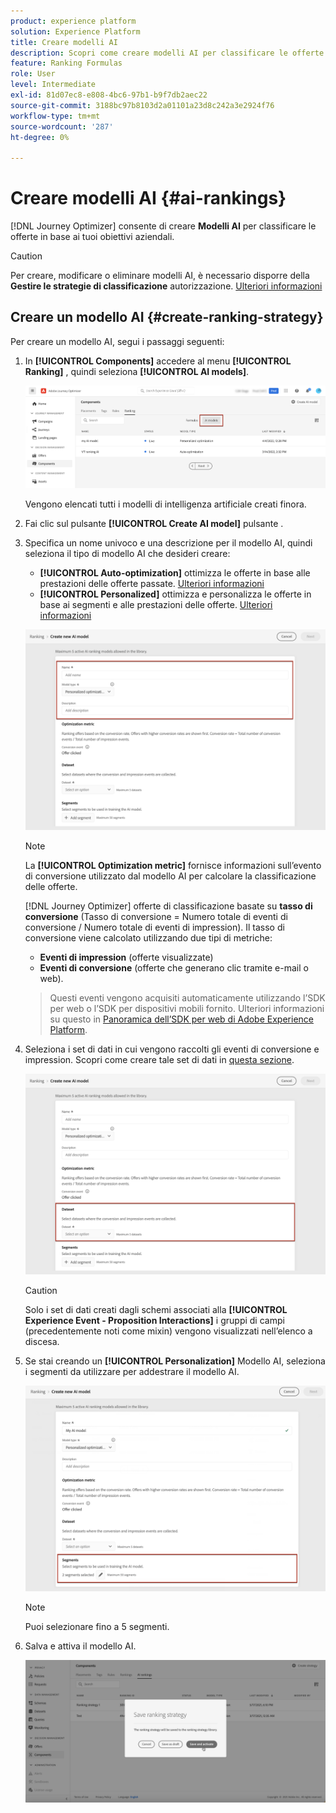 ```yaml
---
product: experience platform
solution: Experience Platform
title: Creare modelli AI
description: Scopri come creare modelli AI per classificare le offerte
feature: Ranking Formulas
role: User
level: Intermediate
exl-id: 81d07ec8-e808-4bc6-97b1-b9f7db2aec22
source-git-commit: 3188bc97b8103d2a01101a23d8c242a3e2924f76
workflow-type: tm+mt
source-wordcount: '287'
ht-degree: 0%

---
```


# Creare modelli AI {#ai-rankings}

[!DNL Journey Optimizer] consente di creare **Modelli AI** per classificare le offerte in base ai tuoi obiettivi aziendali.

>[!CAUTION]
>
>Per creare, modificare o eliminare modelli AI, è necessario disporre della **Gestire le strategie di classificazione** autorizzazione. [Ulteriori informazioni](../../administration/high-low-permissions.md#manage-ranking-strategies)

## Creare un modello AI {#create-ranking-strategy}

Per creare un modello AI, segui i passaggi seguenti:

1. In **[!UICONTROL Components]** accedere al menu **[!UICONTROL Ranking]** , quindi seleziona **[!UICONTROL AI models]**.

   ![](../assets/ai-ranking-list.png)

   Vengono elencati tutti i modelli di intelligenza artificiale creati finora.

1. Fai clic sul pulsante **[!UICONTROL Create AI model]** pulsante .

1. Specifica un nome univoco e una descrizione per il modello AI, quindi seleziona il tipo di modello AI che desideri creare:

   * **[!UICONTROL Auto-optimization]** ottimizza le offerte in base alle prestazioni delle offerte passate. [Ulteriori informazioni](auto-optimization-model.md)
   * **[!UICONTROL Personalized]** ottimizza e personalizza le offerte in base ai segmenti e alle prestazioni delle offerte. [Ulteriori informazioni](personalized-optimization-model.md)

   ![](../assets/ai-ranking-fields.png)

   >[!NOTE]
   >
   >La **[!UICONTROL Optimization metric]** fornisce informazioni sull’evento di conversione utilizzato dal modello AI per calcolare la classificazione delle offerte.
   >
   >[!DNL Journey Optimizer] offerte di classificazione basate su **tasso di conversione** (Tasso di conversione = Numero totale di eventi di conversione / Numero totale di eventi di impression). Il tasso di conversione viene calcolato utilizzando due tipi di metriche:
   >* **Eventi di impression** (offerte visualizzate)
   >* **Eventi di conversione** (offerte che generano clic tramite e-mail o web).

   >
   >Questi eventi vengono acquisiti automaticamente utilizzando l’SDK per web o l’SDK per dispositivi mobili fornito. Ulteriori informazioni su questo in [Panoramica dell’SDK per web di Adobe Experience Platform](https://experienceleague.adobe.com/docs/experience-platform/edge/home.html?lang=en).

1. Seleziona i set di dati in cui vengono raccolti gli eventi di conversione e impression. Scopri come creare tale set di dati in [questa sezione](#create-dataset). <!--This dataset needs to be associated with a schema that must have the **[!UICONTROL Proposition Interactions]** field group (previously known as mixin) associated with it.-->

   ![](../assets/ai-ranking-dataset-id.png)

   >[!CAUTION]
   >
   >Solo i set di dati creati dagli schemi associati alla **[!UICONTROL Experience Event - Proposition Interactions]** i gruppi di campi (precedentemente noti come mixin) vengono visualizzati nell’elenco a discesa.

1. Se stai creando un **[!UICONTROL Personalization]** Modello AI, seleziona i segmenti da utilizzare per addestrare il modello AI.

   ![](../assets/ai-ranking-segments.png)

   >[!NOTE]
   >
   >Puoi selezionare fino a 5 segmenti.

1. Salva e attiva il modello AI.

   ![](../assets/ai-ranking-save-activate.png)
